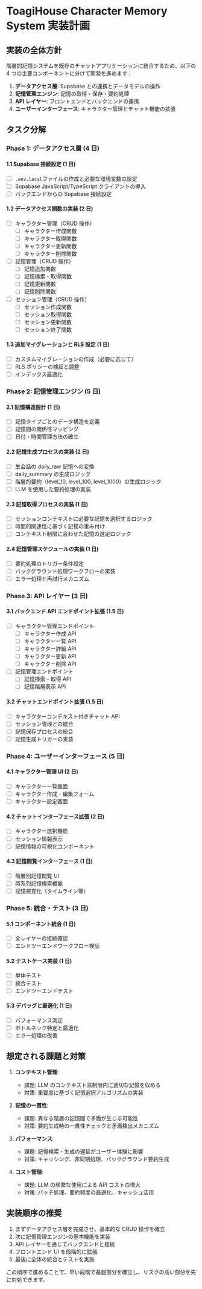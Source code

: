 # ToagiHouse Character Memory System 実装計画

## 実装の全体方針

階層的記憶システムを既存のチャットアプリケーションに統合するため、以下の 4 つの主要コンポーネントに分けて開発を進めます：

1. **データアクセス層**: Supabase との連携とデータモデルの操作
2. **記憶管理エンジン**: 記憶の取得・保存・要約処理
3. **API レイヤー**: フロントエンドとバックエンドの連携
4. **ユーザーインターフェース**: キャラクター管理とチャット機能の拡張

## タスク分解

### Phase 1: データアクセス層 (4 日)

#### 1.1 Supabase 接続設定 (1 日)

- [ ] `.env.local`ファイルの作成と必要な環境変数の設定
- [ ] Supabase JavaScript/TypeScript クライアントの導入
- [ ] バックエンドからの Supabase 接続設定

#### 1.2 データアクセス関数の実装 (2 日)

- [ ] キャラクター管理（CRUD 操作）
  - [ ] キャラクター作成関数
  - [ ] キャラクター取得関数
  - [ ] キャラクター更新関数
  - [ ] キャラクター削除関数
- [ ] 記憶管理（CRUD 操作）
  - [ ] 記憶追加関数
  - [ ] 記憶検索・取得関数
  - [ ] 記憶更新関数
  - [ ] 記憶削除関数
- [ ] セッション管理（CRUD 操作）
  - [ ] セッション作成関数
  - [ ] セッション取得関数
  - [ ] セッション更新関数
  - [ ] セッション終了関数

#### 1.3 追加マイグレーションと RLS 設定 (1 日)

- [ ] カスタムマイグレーションの作成（必要に応じて）
- [ ] RLS ポリシーの検証と調整
- [ ] インデックス最適化

### Phase 2: 記憶管理エンジン (5 日)

#### 2.1 記憶構造設計 (1 日)

- [ ] 記憶タイプごとのデータ構造を定義
- [ ] 記憶間の関係性マッピング
- [ ] 日付・時間管理方法の確立

#### 2.2 記憶生成プロセスの実装 (2 日)

- [ ] 生会話の daily_raw 記憶への変換
- [ ] daily_summary の生成ロジック
- [ ] 階層的要約（level_10, level_100, level_1000）の生成ロジック
- [ ] LLM を使用した要約処理の実装

#### 2.3 記憶取得プロセスの実装 (1 日)

- [ ] セッションコンテキストに必要な記憶を選択するロジック
- [ ] 時間的関連性に基づく記憶の重み付け
- [ ] コンテキスト制限に合わせた記憶の選定ロジック

#### 2.4 記憶管理スケジュールの実装 (1 日)

- [ ] 要約処理のトリガー条件設定
- [ ] バックグラウンド処理ワークフローの実装
- [ ] エラー処理と再試行メカニズム

### Phase 3: API レイヤー (3 日)

#### 3.1 バックエンド API エンドポイント拡張 (1.5 日)

- [ ] キャラクター管理エンドポイント
  - [ ] キャラクター作成 API
  - [ ] キャラクター一覧 API
  - [ ] キャラクター詳細 API
  - [ ] キャラクター更新 API
  - [ ] キャラクター削除 API
- [ ] 記憶管理エンドポイント
  - [ ] 記憶検索・取得 API
  - [ ] 記憶階層表示 API

#### 3.2 チャットエンドポイント拡張 (1.5 日)

- [ ] キャラクターコンテキスト付きチャット API
- [ ] セッション管理との統合
- [ ] 記憶保存プロセスの統合
- [ ] 記憶生成トリガーの実装

### Phase 4: ユーザーインターフェース (5 日)

#### 4.1 キャラクター管理 UI (2 日)

- [ ] キャラクター一覧画面
- [ ] キャラクター作成・編集フォーム
- [ ] キャラクター設定画面

#### 4.2 チャットインターフェース拡張 (2 日)

- [ ] キャラクター選択機能
- [ ] セッション情報表示
- [ ] 記憶情報の可視化コンポーネント

#### 4.3 記憶閲覧インターフェース (1 日)

- [ ] 階層別記憶閲覧 UI
- [ ] 時系列記憶検索機能
- [ ] 記憶視覚化（タイムライン等）

### Phase 5: 統合・テスト (3 日)

#### 5.1 コンポーネント統合 (1 日)

- [ ] 全レイヤーの接続確認
- [ ] エンドツーエンドワークフロー検証

#### 5.2 テストケース実装 (1 日)

- [ ] 単体テスト
- [ ] 統合テスト
- [ ] エンドツーエンドテスト

#### 5.3 デバッグと最適化 (1 日)

- [ ] パフォーマンス測定
- [ ] ボトルネック特定と最適化
- [ ] エラー処理の改善

## 想定される課題と対策

1. **コンテキスト管理**:

   - 課題: LLM のコンテキスト窓制限内に適切な記憶を収める
   - 対策: 重要度に基づく記憶選択アルゴリズムの実装

2. **記憶の一貫性**:

   - 課題: 異なる階層の記憶間で矛盾が生じる可能性
   - 対策: 要約生成時の一貫性チェックと矛盾検出メカニズム

3. **パフォーマンス**:

   - 課題: 記憶検索・生成の遅延がユーザー体験に影響
   - 対策: キャッシング、非同期処理、バックグラウンド要約生成

4. **コスト管理**:
   - 課題: LLM の頻繁な使用による API コストの増大
   - 対策: バッチ処理、要約頻度の最適化、キャッシュ活用

## 実装順序の推奨

1. まずデータアクセス層を完成させ、基本的な CRUD 操作を確立
2. 次に記憶管理エンジンの基本機能を実装
3. API レイヤーを通じてバックエンドと接続
4. フロントエンド UI を段階的に拡張
5. 最後に全体の統合とテストを実施

この順序で進めることで、早い段階で基盤部分を確立し、リスクの高い部分を先に対処できます。
